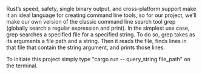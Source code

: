 Rust’s speed, safety, single binary output, and cross-platform support make it an ideal language for creating command line tools, so for our project, we’ll make our own version of the classic command line search tool grep (globally search a regular expression and print). In the simplest use case, grep searches a specified file for a specified string. To do so, grep takes as its arguments a file path and a string. Then it reads the file, finds lines in that file that contain the string argument, and prints those lines.



To initiate this project simply type  "cargo run -- query_string file_path" on the terminal.
